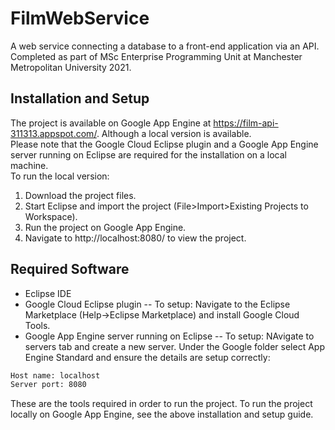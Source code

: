 # FilmWebService
A web service connecting a database to a front-end application via an API. Completed as part of MSc Enterprise Programming Unit at Manchester Metropolitan University 2021.

## Installation and Setup
The project is available on Google App Engine at https://film-api-311313.appspot.com/. Although a local version is available.  
Please note that the Google Cloud Eclipse plugin and a Google App Engine server running on Eclipse are required for the installation on a local machine.  
To run the local version:  
1. Download the project files.  
2. Start Eclipse and import the project (File>Import>Existing Projects to Workspace).  
3. Run the project on Google App Engine.  
4. Navigate to http://localhost:8080/ to view the project.

## Required Software
- Eclipse IDE
- Google Cloud Eclipse plugin
-- To setup: Navigate to the Eclipse Marketplace (Help->Eclipse Marketplace) and install Google Cloud Tools.
- Google App Engine server running on Eclipse
-- To setup: NAvigate to servers tab and create a new server. Under the Google folder select App Engine Standard and ensure the details are setup correctly:
```bash
Host name: localhost
Server port: 8080
```
These are the tools required in order to run the project. To run the project locally on Google App Engine, see the above installation and setup guide.
